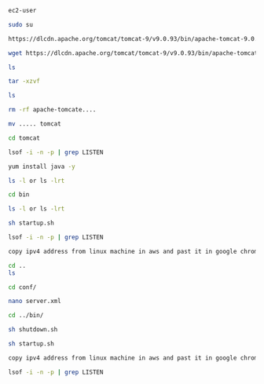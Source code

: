 
```sh
ec2-user
```

```sh
sudo su
```

```sh
https://dlcdn.apache.org/tomcat/tomcat-9/v9.0.93/bin/apache-tomcat-9.0.93.tar.gz
```

```sh
wget https://dlcdn.apache.org/tomcat/tomcat-9/v9.0.93/bin/apache-tomcat-9.0.93.tar.gz
```

```sh
ls
```

```sh
tar -xzvf 
```

```sh
ls
```

```sh
rm -rf apache-tomcate....
```

```sh
mv ..... tomcat
```

```sh
cd tomcat
```

 ```sh
lsof -i -n -p | grep LISTEN
```

```sh
yum install java -y
```
 
```sh
ls -l or ls -lrt
```

```sh
cd bin
```

```sh
ls -l or ls -lrt
```

```sh
sh startup.sh
```

```sh
lsof -i -n -p | grep LISTEN
```

```sh
copy ipv4 address from linux machine in aws and past it in google chrome with colon 8080
```

```sh
cd ..
ls
```

```sh
cd conf/
```

```sh
nano server.xml
```

```sh
cd ../bin/
```

```sh
sh shutdown.sh
```

```sh
sh startup.sh
```

```sh
copy ipv4 address from linux machine in aws and past it in google chrome with colon 8090
```

 ```sh
lsof -i -n -p | grep LISTEN
```
